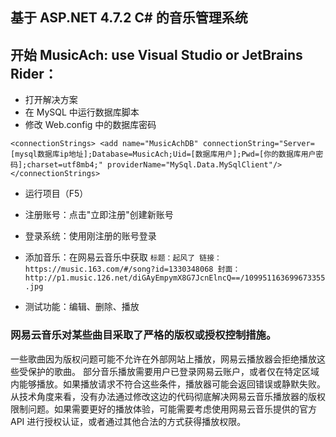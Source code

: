 ﻿## 基于 ASP.NET 4.7.2 C# 的音乐管理系统

## 开始 MusicAch: use Visual Studio or JetBrains Rider：
* 打开解决方案
* 在 MySQL 中运行数据库脚本
* 修改 Web.config 中的数据库密码

`
    <connectionStrings>
        <add name="MusicAchDB"
             connectionString="Server=[mysql数据库ip地址];Database=MusicAch;Uid=[数据库用户];Pwd=[你的数据库用户密码];charset=utf8mb4;"
             providerName="MySql.Data.MySqlClient"/>
    </connectionStrings>
`

* 运行项目（F5）
* 注册账号：点击"立即注册"创建新账号
* 登录系统：使用刚注册的账号登录
* 添加音乐：在网易云音乐中获取
`
标题：起风了
链接：https://music.163.com/#/song?id=1330348068
封面：http://p1.music.126.net/diGAyEmpymX8G7JcnElncQ==/109951163699673355.jpg
`

* 测试功能：编辑、删除、播放
  
### 网易云音乐对某些曲目采取了严格的版权或授权控制措施。

一些歌曲因为版权问题可能不允许在外部网站上播放，网易云播放器会拒绝播放这些受保护的歌曲。
部分音乐播放需要用户已登录网易云账户，或者仅在特定区域内能够播放。如果播放请求不符合这些条件，播放器可能会返回错误或静默失败。
从技术角度来看，没有办法通过修改这边的代码彻底解决网易云音乐播放器的版权限制问题。如果需要更好的播放体验，可能需要考虑使用网易云音乐提供的官方 API 进行授权认证，或者通过其他合法的方式获得播放权限。

